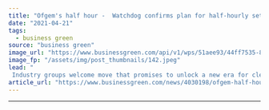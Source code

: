 ```yaml
---
title: "Ofgem's half hour -  Watchdog confirms plan for half-hourly settlement across retail electricity market"
date: "2021-04-21"
tags: 
  - business green
source: "business green"
image_url: "https://www.businessgreen.com/api/v1/wps/51aee93/44ff7535-87df-4a12-a994-107aa7697c39/7/smart-meter-generic-185x114.jpeg"
image_fp: "/assets/img/post_thumbnails/142.jpeg"
lead: "
 Industry groups welcome move that promises to unlock a new era for clean technologies and flexible grids ..."
article_url: "https://www.businessgreen.com/news/4030198/ofgem-half-hour-watchdog-confirms-plan-half-hourly-settlement-retail-electricity-market"
---
```


---
